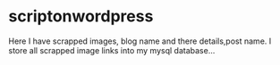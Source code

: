 # scriptonwordpress
Here I have scrapped images, blog name and there details,post name. I store all scrapped image links into my mysql database...
